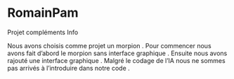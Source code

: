 # RomainPam
Projet compléments Info 

Nous avons choisis comme projet un morpion . Pour commencer nous avons fait d’abord le morpion sans interface graphique . Ensuite nous avons rajouté une interface graphique . Malgré le codage de l’IA nous ne sommes pas arrivés à l’introduire dans notre code .
